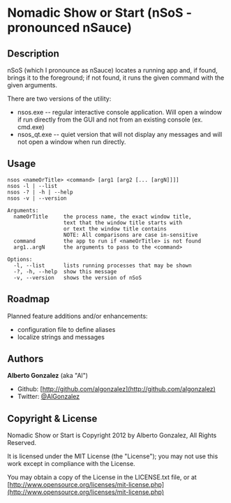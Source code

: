 # Nomadic Show or Start (nSoS - pronounced nSauce)

## Description

nSoS (which I pronounce as nSauce) locates a running app and, if found, brings it to the foreground; if not found, it runs the given command with the given arguments.

There are two versions of the utility:

- nsos.exe -- regular interactive console application. Will open a window if run directly from the GUI and not from an existing console (ex. cmd.exe)
- nsos_qt.exe -- quiet version that will not display any messages and will not open a window when run directly.

## Usage

    nsos <nameOrTitle> <command> [arg1 [arg2 [... [argN]]]]
    nsos -l | --list
    nsos -? | -h | --help
    nsos -v | --version

    Arguments:
      nameOrTitle     the process name, the exact window title,
                      text that the window title starts with
                      or text the window title contains
                      NOTE: All comparisons are case in-sensitive
      command         the app to run if <nameOrTitle> is not found
      arg1..argN      the arguments to pass to the <command>

    Options:
      -l, --list      lists running processes that may be shown
      -?, -h, --help  show this message
      -v, --version   shows the version of nSoS

## Roadmap

Planned feature additions and/or enhancements:

- configuration file to define aliases
- localize strings and messages

## Authors

**Alberto Gonzalez** (aka "Al")

  - Github: [http://github.com/algonzalez](http://github.com/algonzalez)
  - Twitter: [@AlGonzalez](http://twitter.com/algonzalez)

## Copyright & License

Nomadic Show or Start is Copyright 2012 by Alberto Gonzalez, All Rights Reserved.

It is licensed under the MIT License (the "License"); you may not use this work except in compliance with the License. 

You may obtain a copy of the License in the LICENSE.txt file, or at [http://www.opensource.org/licenses/mit-license.php](http://www.opensource.org/licenses/mit-license.php)

